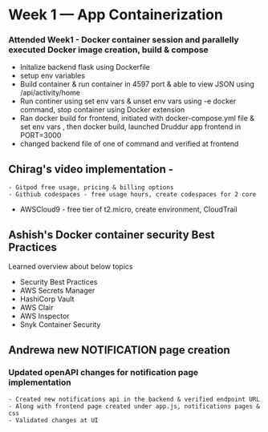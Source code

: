 # Week 1 — App Containerization

### Attended Week1 - Docker container session and parallelly executed Docker image creation, build & compose
- Initalize backend flask using Dockerfile
- setup env variables
- Build container & run container in 4597 port & able to view JSON using /api/activity/home
- Run continer using set env vars & unset env vars using -e docker command, stop container using Docker extension
- Ran docker build for frontend, initiated with docker-compose.yml file & set env vars , then docker build, launched Druddur app frontend in PORT=3000
- changed backend file of one of command and verified at frontend

## Chirag's video implementation -
	- Gitpod free usage, pricing & billing options
	- Githiub codespaces - free usage hours, create codespaces for 2 core  
  - AWSCloud9  - free tier of t2.micro, create environment, CloudTrail 
## Ashish's Docker container security Best Practices
Learned overview about below topics
 - Security Best Practices
 - AWS Secrets Manager
 - HashiCorp Vault
 - AWS Clair
 - AWS Inspector
 - Snyk Container Security

## Andrewa new NOTIFICATION page creation
### Updated openAPI changes for notification page implementation
	- Created new notifications api in the backend & verified endpoint URL
	- Along with frontend page created under app.js, notifications pages & css
	- Validated changes at UI

